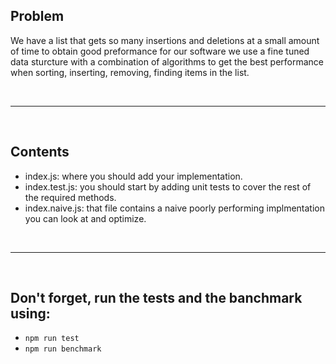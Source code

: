 ## Problem
We have a list that gets so many insertions and deletions at a small amount of time
to obtain good preformance for our software we use a fine tuned data sturcture with a combination of algorithms to get the best performance when sorting, inserting, removing, finding items in the list.

<br/>
<hr/>
<br/>

## Contents
- index.js: where you should add your implementation.
- index.test.js: you should start by adding unit tests to cover the rest of the required methods.
- index.naive.js: that file contains a naive poorly performing implmentation you can look at and optimize.

<br/>
<hr/>
<br/>

## Don't forget, run the tests and the banchmark using:
- `npm run test`
- `npm run benchmark`